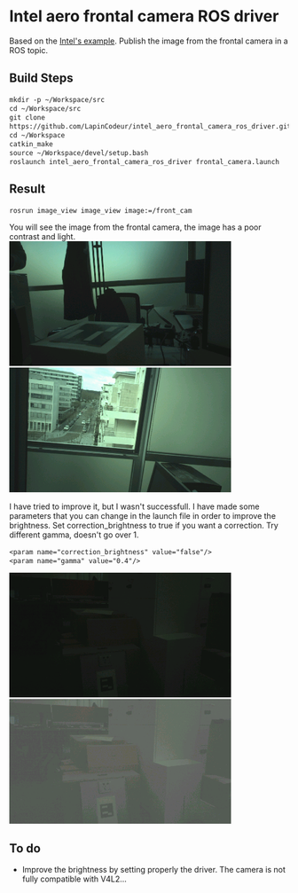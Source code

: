 # Intel aero frontal camera ROS driver
Based on the [Intel's example](https://github.com/intel-aero/sample-apps/blob/master/hd-camera/hd-camera.cpp).
Publish the image from the frontal camera in a ROS topic.

## Build Steps

```
mkdir -p ~/Workspace/src
cd ~/Workspace/src
git clone https://github.com/LapinCodeur/intel_aero_frontal_camera_ros_driver.git
cd ~/Workspace
catkin_make
source ~/Workspace/devel/setup.bash
roslaunch intel_aero_frontal_camera_ros_driver frontal_camera.launch
```

## Result

```
rosrun image_view image_view image:=/front_cam
```
You will see the image from the frontal camera, the image has a poor contrast and light.
![result](images/front_cam_screenshot_07.02.20192.png "Result no correction")![outdoor](images/front_cam_screenshot_04.03.2019.png "Outdoor no correction")

I have tried to improve it, but I wasn't successfull.
I have made some parameters that you can change in the launch file in order to improve the brightness.
Set correction_brightness to true if you want a correction.
Try different gamma, doesn't go over 1.
```
<param name="correction_brightness" value="false"/>
<param name="gamma" value="0.4"/>
```
![Without correction](images/front_cam_screenshot_08.02.2019.png "Without correction")![With correction](images/front_cam_screenshot_08.02.20192.png "With correction")

## To do

- Improve the brightness by setting properly the driver. The camera is not fully compatible with V4L2...
